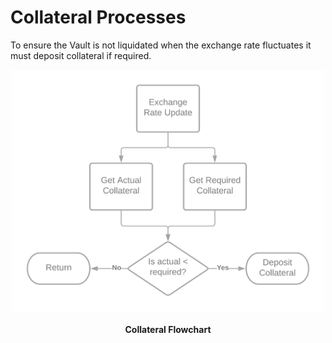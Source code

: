 # Collateral Processes

To ensure the Vault is not liquidated when the exchange rate fluctuates it must deposit collateral if required.

<p align="center">
  <img src="./img/collateral.png" alt="collateral" width="500"/>
  <br><br>
  <b>Collateral Flowchart</b>
</p>